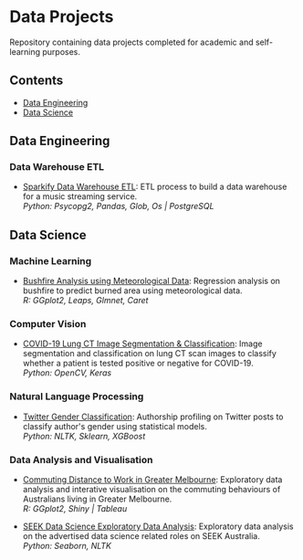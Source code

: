 # Data Projects
Repository containing data projects completed for academic and self-learning purposes. 

## Contents
- [Data Engineering](#Data-Engineering)
- [Data Science](#Data-Science)

## Data Engineering
### Data Warehouse ETL
- [Sparkify Data Warehouse ETL](https://github.com/TravisH0301/data_projects/tree/master/data_engineering/sparkify_dw_etl): ETL process to build a data warehouse for a music streaming service.<br>
_Python: Psycopg2, Pandas, Glob, Os | PostgreSQL_

## Data Science
### Machine Learning
- [Bushfire Analysis using Meteorological Data](https://github.com/TravisH0301/data_science_projects/tree/master/data_science/bushfire_analysis_meteorological): Regression analysis on bushfire to predict burned area using meteorological data.<br>
_R: GGplot2, Leaps, Glmnet, Caret_ 

### Computer Vision
- [COVID-19 Lung CT Image Segmentation & Classification](https://github.com/TravisH0301/data_science_projects/tree/master/data_science/covid-19_lung_ct_image_segmentation_%26_classification): Image segmentation and classification on lung CT scan images to classify whether a patient is tested positive or negative for COVID-19.<br>
_Python: OpenCV, Keras_

### Natural Language Processing
- [Twitter Gender Classification](https://github.com/TravisH0301/data_science_projects/tree/master/data_science/twitter_gender_classification): Authorship profiling on Twitter posts to classify author's gender using statistical models.<br>
_Python: NLTK, Sklearn, XGBoost_
  
### Data Analysis and Visualisation
- [Commuting Distance to Work in Greater Melbourne](https://github.com/TravisH0301/data_science_projects/tree/master/data_science/commuting_distance_visualisation): Exploratory data analysis and interative visualisation on the commuting behaviours of Australians living in Greater Melbourne.<br>
_R: GGplot2, Shiny | Tableau_

- [SEEK Data Science Exploratory Data Analysis](https://github.com/TravisH0301/data_science_projects/tree/master/data_science/seek_ds_eda): Exploratory data analysis on the advertised data science related roles on SEEK Australia.<br>
_Python: Seaborn, NLTK_
